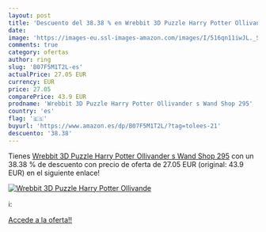 ```yaml
---
layout: post
title: 'Descuento del 38.38 % en Wrebbit 3D Puzzle Harry Potter Ollivande'
date: 
image: 'https://images-eu.ssl-images-amazon.com/images/I/516qn11iwJL._SL200_.jpg'
comments: true
category: ofertas
author: ring
slug: 'B07F5M1T2L-es'
actualPrice: 27.05 EUR
currency: EUR
price: 27.05
comparePrice: 43.9 EUR
prodname: 'Wrebbit 3D Puzzle Harry Potter Ollivander s Wand Shop 295'
country: 'es'
flag: '🇪🇸'
buyurl: 'https://www.amazon.es/dp/B07F5M1T2L/?tag=tolees-21'
descuento: '38.38'
---
```


Tienes [Wrebbit 3D Puzzle Harry Potter Ollivander s Wand Shop 295](https://www.amazon.es/dp/B07F5M1T2L/?tag=tolees-21) con un 38.38 % de descuento con precio de oferta de 27.05 EUR (original: 43.9 EUR) en el siguiente enlace!

[![Wrebbit 3D Puzzle Harry Potter Ollivande](https://images-eu.ssl-images-amazon.com/images/I/516qn11iwJL._SL200_.jpg)](https://www.amazon.es/dp/B07F5M1T2L/?tag=tolees-21)

ℹ️:


[Accede a la oferta!!](https://www.amazon.es/dp/B07F5M1T2L/?tag=tolees-21)
